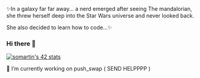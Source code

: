 ✨In a galaxy far far away... a nerd emerged after seeing The mandalorian, she threw herself deep into the Star Wars universe and never looked back.

She also decided to learn how to code...✨

### Hi there 👋

[![somartin's 42 stats](https://badge42.vercel.app/api/v2/clg84azxg007808mtenfly49g/stats?cursusId=21&coalitionId=110)](https://github.com/JaeSeoKim/badge42)

<!--
**soraiathegirleffect/soraiathegirleffect** is a ✨ _special_ ✨ repository because its `README.md` (this file) appears on your GitHub profile.

Here are some ideas to get you started:
-->


🌱 I’m currently working on push_swap ( SEND HELPPPP )

